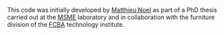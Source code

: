 This code was initially developed by [Matthieu Noel](https://www.linkedin.com/in/matthieu-no%C3%ABl/) as part of a PhD thesis carried out at the [MSME](https://msme.univ-gustave-eiffel.fr/) laboratory and in collaboration with the furniture division of the [FCBA](https://www.fcba.fr/) technology institute.